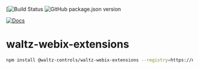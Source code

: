 [![Build Status]()
![GitHub package.json version]()

[![Docs](https://img.shields.io/badge/Docs-Generated-green.svg)]()


# waltz-webix-extensions



```bash
npm install @waltz-controls/waltz-webix-extensions --registry=https://npm.pkg.github.com/waltz-controls
```

